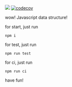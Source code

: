 [![](https://travis-ci.org/zjhch123/Javascript_Data_Structure.svg?branch=master)](https://travis-ci.org/zjhch123/Javascript_Data_Structure) [![codecov](https://codecov.io/gh/zjhch123/Javascript_Data_Structure/branch/master/graph/badge.svg)](https://codecov.io/gh/zjhch123/Javascript_Data_Structure)

wow! Javascript data structure!

for start, just run
```
npm i
```

for test, just run
```
npm run test
```

for ci, just run
```
npm run ci
```
have fun!
